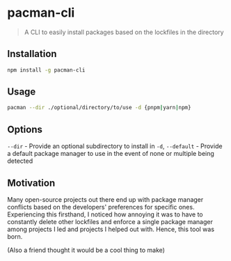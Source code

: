 # pacman-cli

> A CLI to easily install packages based on the lockfiles in the directory

## Installation

```bash
npm install -g pacman-cli
```

## Usage

```bash
pacman --dir ./optional/directory/to/use -d {pnpm|yarn|npm}
```

## Options

`--dir` - Provide an optional subdirectory to install in
`-d`, `--default` - Provide a default package manager to use in the event of none or multiple being detected

## Motivation

Many open-source projects out there end up with package manager conflicts based on the developers' preferences for specific ones. Experiencing this firsthand, I noticed how annoying it was to have to constantly delete other lockfiles and enforce a single package manager among projects I led and projects I helped out with. Hence, this tool was born.

(Also a friend thought it would be a cool thing to make)
